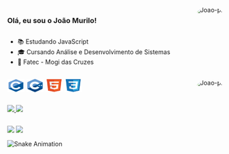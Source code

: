  
  <div style = "display: inline_block"><br>
   <img align="right" alt="Joao-pic" src="https://o.remove.bg/downloads/26979e5a-4596-475f-b638-b2bfadf9a543/345103546_1357758701462475_1226773001696528155_n-removebg-preview.png" height="120" style="border-radius:50px;" ">
  </div>
 
 ### Olá, eu sou o João Murilo!

##

- 📚 Estudando JavaScript
- 🎓 Cursando Análise e Desenvolvimento de Sistemas
- 🏫 Fatec - Mogi das Cruzes


<div style="display: inline_block"><br>
  
  <img align="center" alt="Joao-C++" height="30" width="40" src="https://raw.githubusercontent.com/devicons/devicon/master/icons/c/c-original.svg">
  <img align="center" alt="Joao-C++" height="30" width="40" src="https://raw.githubusercontent.com/devicons/devicon/master/icons/cplusplus/cplusplus-original.svg">
  <img align="center" alt="Joao-HTML" height="30" width="40" src="https://raw.githubusercontent.com/devicons/devicon/master/icons/html5/html5-original.svg">
  <img align="center" alt="Joao-CSS" height="30" width="40" src="https://raw.githubusercontent.com/devicons/devicon/master/icons/css3/css3-original.svg">
  <img align="right"  alt="Joao-pic" src="https://static.wikia.nocookie.net/pokemon/images/e/ed/Zoroark_BW.gif/revision/latest?cb=20110507164009" height="120" style="border-radius:50px;" ">
  
</div>

  ##
  
  <div>
    <a href="https://github.com/joaomuril0">
    <img height="135em" src="https://github-readme-stats.vercel.app/api?username=joaomuril0&show_icons=true&theme=dracula&include_all_commits=true&count_private=true"/>
    <img height="135em" src="https://github-readme-stats.vercel.app/api/top-langs/?username=joaomuril0&layout=compact&langs_count=168&theme=dracula"/>
  </div>
  
  ##
  
<div> 
  <a href = "mailto:joaolilo044@gmail.com"><img src="https://img.shields.io/badge/Gmail-D14836?style=for-the-badge&logo=gmail&logoColor=white"></a>
  <a href="https://www.instagram.com/joaomurilx/" target="_blank"><img src="https://img.shields.io/badge/Instagram-E4405F?style=for-the-badge&logo=instagram&logoColor=white"></a> 
</div>
  
![Snake Animation](https://github.com/joaomuril0/joaomuril0/blob/output/github-contribution-grid-snake.svg)
